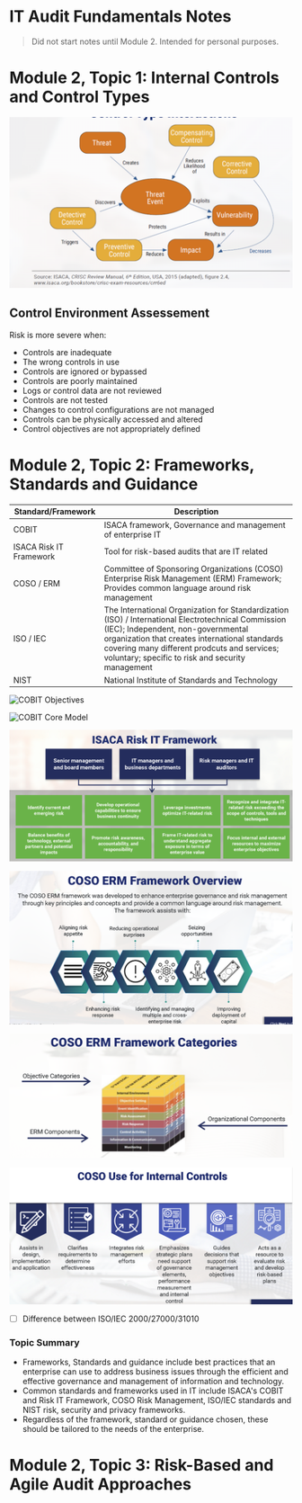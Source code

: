 # IT Audit Fundamentals Notes

> Did not start notes until Module 2. Intended for personal purposes.

# Module 2, Topic 1: Internal Controls and Control Types

![Controls](./_IMG/M2T1_Controls.png)

## Control Environment Assessement 

Risk is more severe when:

- Controls are inadequate
- The wrong controls in use
- Controls are ignored or bypassed
- Controls are poorly maintained
- Logs or control data are not reviewed
- Controls are not tested
- Changes to control configurations are not managed
- Controls can be physically accessed and altered
- Control objectives are not appropriately defined

# Module 2, Topic 2: Frameworks, Standards and Guidance

| Standard/Framework | Description |
|-----------|-------------|
| COBIT | ISACA framework, Governance and management of enterprise IT |
| ISACA Risk IT Framework | Tool for risk-based audits that are IT related |
| COSO / ERM | Committee of Sponsoring Organizations (COSO) Enterprise Risk Management (ERM) Framework; Provides common language around risk management |
| ISO / IEC | The International Organization for Standardization (ISO) / International Electrotechnical Commission (IEC); Independent, non-governmental organization that creates international standards covering many different prodcuts and services; voluntary; specific to risk and security management |
| NIST | National Institute of Standards and Technology |

![COBIT Objectives](./_IMG/M2T1_COBIT_Objectives.png)

![COBIT Core Model](./_IMG/M2T1_COBIT_Core_Model.png)

![ISACA Risk IT Framework](./_IMG/M2T2_ISACA_Risk_IT_Framework.png)

![COSO ERM Framework](./_IMG/M2T2_COSO_ERM_Framework.png)

![COSO ERM Framework Categories](./_IMG/M2T2_COSO_ERM_Categories.png)

![COSO Internal Controls](./_IMG/M2T2_COSO_Internal_Controls.png)

- [ ] Difference between ISO/IEC 2000/27000/31010

### Topic Summary

- Frameworks, Standards and guidance include best practices that an enterprise can use to address business issues through the efficient and effective governance and management of information and technology.
- Common standards and frameworks used in IT include ISACA's COBIT and Risk IT Framework, COSO Risk Management, ISO/IEC standards and NIST risk, security and privacy frameworks.
- Regardless of the framework, standard or guidance chosen, these should be tailored to the needs of the enterprise.

# Module 2, Topic 3: Risk-Based and Agile Audit Approaches